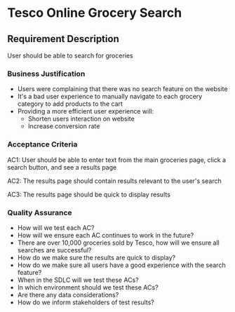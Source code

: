 # Tesco Online Grocery Search

## Requirement Description
User should be able to search for groceries

### Business Justification
- Users were complaining that there was no search feature on the website
- It's a bad user experience to manually navigate to each grocery category to add products to the cart
- Providing a more efficient user experience will:
  - Shorten users interaction on website
  - Increase conversion rate

### Acceptance Criteria

AC1: User should be able to enter text from the main groceries page, click a search button, and see a results page

AC2: The results page should contain results relevant to the user's search

AC3: The results page should be quick to display results

### Quality Assurance

- How will we test each AC?
- How will we ensure each AC continues to work in the future?
- There are over 10,000 groceries sold by Tesco, how will we ensure all searches are successful?
- How do we make sure the results are quick to display?
- How do we make sure all users have a good experience with the search feature?
- When in the SDLC will we test these ACs?
- In which environment should we test these ACs?
- Are there any data considerations?
- How do we inform stakeholders of test results?